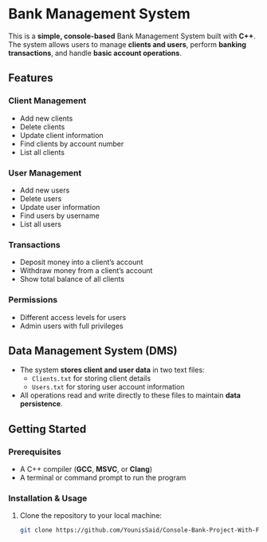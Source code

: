 # Bank Management System  

This is a **simple, console-based** Bank Management System built with **C++**. The system allows users to manage **clients and users**, perform **banking transactions**, and handle **basic account operations**.  

## Features  

### **Client Management**  
- Add new clients  
- Delete clients  
- Update client information  
- Find clients by account number  
- List all clients  

### **User Management**  
- Add new users  
- Delete users  
- Update user information  
- Find users by username  
- List all users  

### **Transactions**  
- Deposit money into a client’s account  
- Withdraw money from a client’s account  
- Show total balance of all clients  

### **Permissions**  
- Different access levels for users  
- Admin users with full privileges  

## **Data Management System (DMS)**  
- The system **stores client and user data** in two text files:  
  - `Clients.txt` for storing client details  
  - `Users.txt` for storing user account information  
- All operations read and write directly to these files to maintain **data persistence**.  

## **Getting Started**  

### **Prerequisites**  
- A C++ compiler (**GCC**, **MSVC**, or **Clang**)  
- A terminal or command prompt to run the program  

### **Installation & Usage**  
1. Clone the repository to your local machine:  
   ```bash
   git clone https://github.com/YounisSaid/Console-Bank-Project-With-FN-Cpp.git
